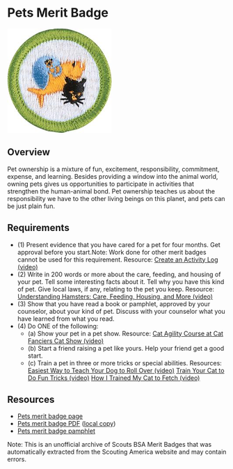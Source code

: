 

# Pets Merit Badge

![Pets Merit Badge](images/pets-merit-badge.jpg)

## Overview



Pet ownership is a mixture of fun, excitement, responsibility, commitment, expense, and learning. Besides providing a window into the animal world, owning pets gives us opportunities to participate in activities that strengthen the human-animal bond. Pet ownership teaches us about the responsibility we have to the other living beings on this planet, and pets can be just plain fun.

## Requirements

* (1) Present evidence that you have cared for a pet for four months. Get approval before you start.Note: Work done for other merit badges cannot be used for this requirement. Resource:  [Create an Activity Log (video)](https://www.youtube.com/watch?v=uh8tDZj9I_A)
* (2) Write in 200 words or more about the care, feeding, and housing of your pet. Tell some interesting facts about it. Tell why you have this kind of pet. Give local laws, if any, relating to the pet you keep. Resource:  [Understanding Hamsters: Care, Feeding, Housing, and More (video)](https://www.youtube.com/watch?v=Pi_slxuGJUg)
* (3) Show that you have read a book or pamphlet, approved by your counselor, about your kind of pet. Discuss with your counselor what you have learned from what you read.
* (4) Do ONE of the following:
    * (a) Show your pet in a pet show. Resource: [Cat Agility Course at Cat Fanciers Cat Show (video)](https://www.youtube.com/watch?v=QABTG6FldFE)
    * (b) Start a friend raising a pet like yours. Help your friend get a good start.
    * (c) Train a pet in three or more tricks or special abilities. Resources:  [Easiest Way to Teach Your Dog to Roll Over (video)](https://www.youtube.com/watch?v=IsJ0VdeOJcg%20)  [Train Your Cat to Do Fun Tricks (video)](https://www.youtube.com/watch?v=oX7vgQTK9fo)  [How I Trained My Cat to Fetch (video)](https://www.youtube.com/watch?v=zrDskEObBs8)




## Resources

- [Pets merit badge page](https://www.scouting.org/merit-badges/pets/)
- [Pets merit badge PDF](https://filestore.scouting.org/filestore/Merit_Badge_ReqandRes/Pamphlets/Pets_2024.pdf) ([local copy](files/pets-merit-badge.pdf))
- [Pets merit badge pamphlet](https://www.scoutshop.org/pets-merit-badge-pamphlet-662417.html)

Note: This is an unofficial archive of Scouts BSA Merit Badges that was automatically extracted from the Scouting America website and may contain errors.